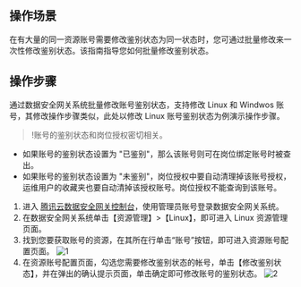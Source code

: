 ## 操作场景

在有大量的同一资源账号需要修改鉴别状态为同一状态时，您可通过批量修改来一次性修改鉴别状态。该指南指导您如何批量修改鉴别状态。


## 操作步骤
通过数据安全网关系统批量修改账号鉴别状态，支持修改 Linux 和 Windwos 账号，其修改操作步骤类似，此处以修改 Linux 账号鉴别状态为例演示操作步骤。
>!账号的鉴别状态和岗位授权密切相关。
- 如果账号的鉴别状态设置为 "已鉴别"，那么该账号则可在岗位绑定账号时被查出。
- 如果账号的鉴别状态设置为 "未鉴别"，岗位授权中要自动清理掉该账号授权，运维用户的收藏夹也要自动清掉该授权账号。岗位授权不能查询到该账号。

1. 进入 [腾讯云数据安全网关控制台](https://console.cloud.tencent.com/dasb)，使用管理员账号登录数据安全网关系统。
2. 在数据安全网关系统单击【资源管理】>【Linux】，即可进入 Linux 资源管理页面。
3. 找到您要获取账号的资源，在其所在行单击“账号”按钮，即可进入资源账号配置页面。
![1](https://main.qcloudimg.com/raw/b9cebf2ec293f0fd34894a3141036c09.png)
4. 在资源账号配置页面，勾选您需要修改鉴别状态的帐号，单击【修改鉴别状态】，并在弹出的确认提示页面，单击确定即可修改账号的鉴别状态。
![2](https://main.qcloudimg.com/raw/46df9ababad0f16487ac9b992f4a023d.png)
